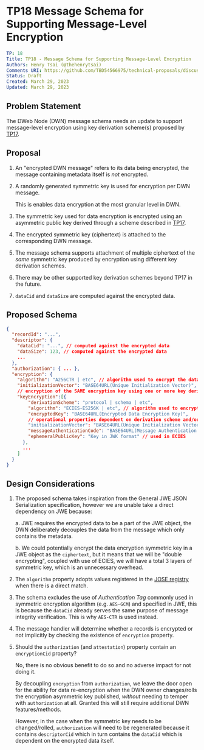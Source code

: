# TP18 Message Schema for Supporting Message-Level Encryption

```yaml
TP: 18
Title: TP18 - Message Schema for Supporting Message-Level Encryption
Authors: Henry Tsai (@thehenrytsai)
Comments URI: https://github.com/TBD54566975/technical-proposals/discussions/5
Status: Draft
Created: March 29, 2023
Updated: March 29, 2023
```

## Problem Statement

The DWeb Node (DWN) message schema needs an update to support message-level encryption using key derivation scheme(s) proposed by [TP17](https://github.com/TBD54566975/technical-proposals/pull/4/files).

## Proposal
1. An "encrypted DWN message" refers to its data being encrypted, the message containing metadata itself is _not_ encrypted.

1. A randomly generated symmetric key is used for encryption per DWN message.

   This is enables data encryption at the most granular level in DWN.

1. The symmetric key used for data encryption is encrypted using an asymmetric public key derived through a scheme described in [TP17](https://github.com/TBD54566975/technical-proposals/pull/4/files).

1. The encrypted symmetric key (ciphertext) is attached to the corresponding DWN message.

1. The message schema supports attachment of multiple ciphertext of the _same_ symmetric key produced by encryption using different key derivation schemes.

1. There may be other supported key derivation schemes beyond TP17 in the future.

1. `dataCid` and `dataSize` are computed against the encrypted data.

## Proposed Schema
```json
{
  "recordId": "...",
  "descriptor": {
    "dataCid": "...", // computed against the encrypted data
    "dataSize": 123, // computed against the encrypted data
    ...
  },
  "authorization": { ... },
  "encryption": {
    "algorithm": "A256CTR | etc", // algorithm used to encrypt the data
    "initializationVector": "BASE64URL(Unique Initialization Vector)", // used in data encryption
    // encryption of the SAME encryption key using one or more key derivation scheme
    "keyEncryption":[{
        "derivationScheme": "protocol | schema | etc",
        "algorithm": "ECIES-ES256K | etc", // algorithm used to encrypt the symmetric key
        "encryptedKey": "BASE64URL(Encrypted Data Encryption Key)",
        // operational properties dependent on derivation scheme and/or key encryption algorithm:
        "initializationVector": "BASE64URL(Unique Initialization Vector)", // used in ECIES
        "messageAuthenticationCode": "BASE64URL(Message Authentication Code)", // used in ECIES
        "ephemeralPublicKey": "Key in JWK format" // used in ECIES
      },
      ...
    ]
  }
}

```

## Design Considerations
1. The proposed schema takes inspiration from the General JWE JSON Serialization specification, however we are unable take a direct dependency on JWE because:

   a. JWE requires the encrypted data to be a part of the JWE object, the DWN deliberately decouples the data from the message which only contains the metadata.

   b. We could potentially encrypt the data encryption symmetric key in a JWE object as the `ciphertext`, but it means that we will be "double encrypting", coupled with use of ECIES, we will have a total 3 layers of symmetric key, which is an unnecessary overhead.


1. The `algorithm` property adopts values registered in the [JOSE registry](https://www.iana.org/assignments/jose/jose.xhtml) when there is a direct match.

1. The schema excludes the use of _Authentication Tag_ commonly used in symmetric encryption algorithm (e.g. `AES-GCM`) and specified in JWE, this is because the `dataCid` already serves the same purpose of message integrity verification. This is why `AES-CTR` is used instead.

1. The message handler will determine whether a records is encrypted or not implicitly by checking the existence of `encryption` property. 


1. Should the `authorization` (and `attestation`) property contain an `encryptionCid` property?

   No, there is no obvious benefit to do so and no adverse impact for not doing it.

   By decoupling `encryption` from `authorization`, we leave the door open for the ability for data re-encryption when the DWN owner changes/rolls the encryption asymmetric key published, _without_ needing to temper with `authorization` at all. Granted this will still require additional DWN features/methods.

   However, in the case when the symmetric key needs to be changed/rolled, `authorization` will need to be regenerated because it contains `descriptorCid` which in turn contains the `dataCid` which is dependent on the encrypted data itself.
